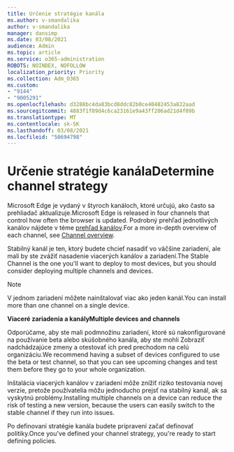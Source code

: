 ```yaml
---
title: Určenie stratégie kanála
ms.author: v-smandalika
author: v-smandalika
manager: dansimp
ms.date: 03/08/2021
audience: Admin
ms.topic: article
ms.service: o365-administration
ROBOTS: NOINDEX, NOFOLLOW
localization_priority: Priority
ms.collection: Adm_O365
ms.custom:
- "9144"
- "9005291"
ms.openlocfilehash: d3288bc4da83bcd8ddc82b0ce40482453a822aad
ms.sourcegitcommit: 4883f1f89d4c6ca23161e9a43ff206ad21d4f09b
ms.translationtype: MT
ms.contentlocale: sk-SK
ms.lasthandoff: 03/08/2021
ms.locfileid: "50694798"
---
```

# <a name="determine-channel-strategy"></a><span data-ttu-id="6bfa6-102">Určenie stratégie kanála</span><span class="sxs-lookup"><span data-stu-id="6bfa6-102">Determine channel strategy</span></span>

<span data-ttu-id="6bfa6-103">Microsoft Edge je vydaný v štyroch kanáloch, ktoré určujú, ako často sa prehliadač aktualizuje.</span><span class="sxs-lookup"><span data-stu-id="6bfa6-103">Microsoft Edge is released in four channels that control how often the browser is updated.</span></span> <span data-ttu-id="6bfa6-104">Podrobný prehľad jednotlivých kanálov nájdete v téme [prehľad kanálov](https://docs.microsoft.com/DeployEdge/microsoft-edge-channels#channel-overview).</span><span class="sxs-lookup"><span data-stu-id="6bfa6-104">For a more in-depth overview of each channel, see [Channel overview](https://docs.microsoft.com/DeployEdge/microsoft-edge-channels#channel-overview).</span></span>

<span data-ttu-id="6bfa6-105">Stabilný kanál je ten, ktorý budete chcieť nasadiť vo väčšine zariadení, ale mali by ste zvážiť nasadenie viacerých kanálov a zariadení.</span><span class="sxs-lookup"><span data-stu-id="6bfa6-105">The Stable Channel is the one you'll want to deploy to most devices, but you should consider deploying multiple channels and devices.</span></span>

> [!NOTE]
> <span data-ttu-id="6bfa6-106">V jednom zariadení môžete nainštalovať viac ako jeden kanál.</span><span class="sxs-lookup"><span data-stu-id="6bfa6-106">You can install more than one channel on a single device.</span></span>

<span data-ttu-id="6bfa6-107">**Viaceré zariadenia a kanály**</span><span class="sxs-lookup"><span data-stu-id="6bfa6-107">**Multiple devices and channels**</span></span>

<span data-ttu-id="6bfa6-108">Odporúčame, aby ste mali podmnožinu zariadení, ktoré sú nakonfigurované na používanie beta alebo skúšobného kanála, aby ste mohli Zobraziť nadchádzajúce zmeny a otestovať ich pred prechodom na celú organizáciu.</span><span class="sxs-lookup"><span data-stu-id="6bfa6-108">We recommend having a subset of devices configured to use the beta or test channel, so that you can see upcoming changes and test them before they go to your whole organization.</span></span>

<span data-ttu-id="6bfa6-109">Inštalácia viacerých kanálov v zariadení môže znížiť riziko testovania novej verzie, pretože používatelia môžu jednoducho prejsť na stabilný kanál, ak sa vyskytnú problémy.</span><span class="sxs-lookup"><span data-stu-id="6bfa6-109">Installing multiple channels on a device can reduce the risk of testing a new version, because the users can easily switch to the stable channel if they run into issues.</span></span>

<span data-ttu-id="6bfa6-110">Po definovaní stratégie kanála budete pripravení začať definovať politiky.</span><span class="sxs-lookup"><span data-stu-id="6bfa6-110">Once you've defined your channel strategy, you're ready to start defining policies.</span></span>

